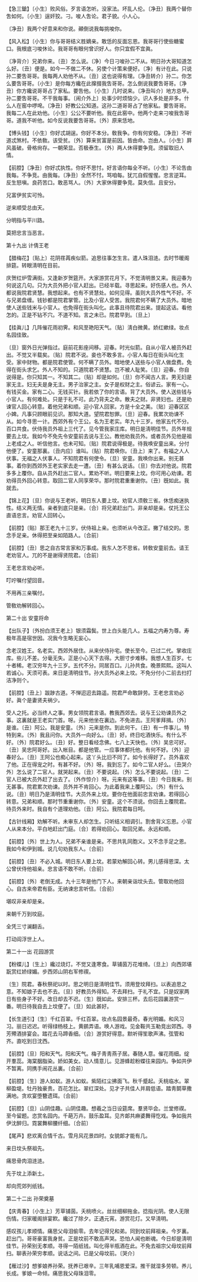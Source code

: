 <!-- { "loadSidebar": true } -->
【急三鎗】〔小生〕败风俗。歹言语怎听。没家法。坏乱人伦。〔净丑〕我两个替你吿如何。〔小生〕逞奸狡。刁。唆人吿论。君子貌。小人心。

〔净丑〕我两个好意来和你说。顚倒说我每挑唆你。 

【风入松】〔小生〕你与哥哥结义胜嫡亲。敢恁的反面忘恩。我哥哥行使些糖蜜口。我根底刁唆休论。我哥哥有眼何曾识好人。你只宜假不宜眞。

〔净背介〕兄弟你来。〔丑〕怎么说。〔净〕今日刁唆孙二不从。明日孙大哥知道怎么好。〔丑〕便是。如今一不做二不休。另使个计策来便好。〔净〕有计在此。只说孙二要吿哥哥。我每两人劝他不从。〔丑〕这也说得有理。〔净丑转介〕孙二。你怎么要吿哥哥。〔小生〕是你每方纔在此撺掇我吿哥哥。怎么倒说我要吿哥哥。〔净丑〕你方纔说哥哥占了家私。要吿他。〔小生〕几时说来。〔净丑叫介〕地方总甲。孙二要吿哥哥。不干我每事。〔闹介外上〕处事少时烦恼少。识人多处是非多。什么人在窑中啰唣。〔净丑〕好教公公知道。这孙二道哥哥占了他家私。要吿哥哥。我每二人在此劝他。〔小生〕公公不要听他。我在此窑中。他两个走来刁唆我吿哥哥。道我不听他。如今反说我要吿哥哥。〔外〕原来恁地。 

【博头钱】〔小生〕你好忒胡逞。你好不本分。敎我争。你有何安稳。〔净丑〕不听道忒煞村。不依敎。该受贫。〔外〕算来贫富是前因。皆由命。岂由人。〔小生〕屛风虽破。骨格尙存。一朝荣显。否极泰生。〔外〕两人休得要争竞。须留取旧人情。

【前腔】〔净丑〕你好忒执性。你好不思忖。好言语你每全不听。〔小生〕不论吿由我每。不争竞。由我每。〔净丑〕全然不忖。骂咱每。犹兀自假惺惺。忠言逆耳。反生怒嗔。良药苦口。敢恶骂人。〔外〕大家休得要争竞。莫失信。且安分。

兄富伊贫实可怜。



逆来顺受总由天。

分明指与平川路。



莫把忠言当恶言。 

第十九出
计倩王老

【腊梅花】〔贴上〕花阴荏苒疾似箭。追思往事怎生言。遣人珠泪涟。去时节暖阁排筵。转眼淸明在目前。

庆贺红炉雪满街。又逢新岁贺筵开。大家游赏花月下。不觉淸明景又来。我迎春为何说这几句。只为大员外把小官人赶出。已经半载。寻思起来。好伤感人也。外人都说我院君贤慧。我想起来。也有不贤慧处。如何见得。虽则大员外性气不好。不与兄弟盘缠。钱钞都是院君掌管。比及小官人受苦。我院君何不瞒了大员外。暗地使人送些钱米与小官人。也免得在街头叫化。此事且待院君出来。提起这话。看他怎的。正是不钻不穴。不道不知。言之未已。院君早到。〔旦上〕 

【挂眞儿】几阵催花雨初霁。和风至艳阳天气。〔贴〕淸白微黄。娇红嫰绿。妆点名园佳致。

〔旦〕窗外日光弹指过。庭前花影座间移。迎春。时光似箭。自从小官人被员外赶出。不觉又半载矣。〔贴〕院君不说。妾也不敢多言。小官人每日在街头叫化生受。家中财物。都是院君使管。何不瞒了员外。暗地使人送些与小官人做盘费。免得在街头求乞。外人不知的。只道院君不贤慧。岂不被人耻笑。〔旦〕迎春。你自说得是。你只知其一。不知其二。〔贴〕却是如何。〔旦〕你不闻古人言。男无妇是家无主。妇无夫是身无主。男子治家之主。女子是权财之主。俗谚云。家有一心。有钱买金。家有二心。无钱买针。我若依了你的言语。背了大员外。使人送些钱与小官人。有何难处。只是于礼不可。此乃背夫之命。散夫之财。非贤妇也。还是劝谏官人回心转意。着他兄弟和顺。迎小官人回家。方是十全之美。〔贴〕迎春区区小婢。凡事只顾眼前见识。那知大道。望院君恕罪。〔旦〕迎春。我累次劝谏不从。如今寻思一计。西郊外有个王公。名为王老实。年九十三岁。他家五代不分。百口共食。伏侍我员外祖上三代了。见今管我家庄库。明日是淸明佳节。员外年规要去上坟。我如今不免先令安童前去说与王公。教他劝我员外。或者员外见他是祖上老成之人。听信他言。也未可知。〔贴〕院君说得极是。待我唤安童出来。分付他便了。安童那裏。〔丑内应〕谁叫。〔贴〕院君唤你。〔丑上〕来了。有福之人人伏事。无福之人伏事人。不知院君有何使令。〔旦〕安童。我唤你出来。别无甚事。着你到西郊外王老实家去走一遭。〔丑〕有甚么说话。〔旦〕你去对他说。院君多多上覆你。自从员外赶出二官人。累劝不听。明日要来上坟。你可用心劝谏。若劝得员外回心转意。取回二官人同享荣华。那时院君重重谢你。〔丑〕旣如此。我就去。 

【锦上花】〔旦〕你说与王老听。明日东人要上坟。劝官人须敎三省。休恁痴迷执性。结义两无情。亲者到底只是亲。〔合〕将兄弟赶出门。非亲却是亲。仗托王公直语忠言。劝官人回转心。

【前腔】〔贴〕那王老九十三岁。伏侍祖上亲。也须听从今改正。撇了结交的。思念手足亲。休得把至亲如陌路人。〔合前〕 

【前腔】〔丑〕思之自古常言家和万事成。我东人怎不思省。转敎安童前去。请王老劝官人。兀的不是谢得贤院君。〔合前〕 

王老忠言劝必听。



叮咛嘱付望回音。

不用再三亲嘱付。



管敎劝解转回心。 

第二十出
安童将命

【出队子】〔外扮白须王老上〕银须霜鬓。世上白头能几人。五福之内寿为尊。寿极年高是宿世因。况我今生略无妄心。

念老汉姓王。名老实。西郊外居住。从来伏侍孙宅。使长至今。已过二代。掌收庄库。些儿不差。分毫无失。正是小心天下去得。大胆寸步难移。我想人生百岁。七十者稀。老汉穷年九十三岁。五代不分。同居百口。儿孙共食。晚景熙熙。这叫人若诚心。天须可表。来日是淸明佳节。孙大员外必来上坟。不免分付小二前去扫打洁净则个。 

【前腔】〔丑上〕跋踄古道。不惮迢迢去路遥。院君严命敢辞劳。王老忠言劝必好。眞个是妻贤夫祸少。

受人之托。必当终人之事。男女领院君言语。教我西郊去。说与王公劝谏员外之事。这裏就是王老实门首。呀。元来他坐在裏边。不免进去。王阿爹拜揖。〔外〕是谁。〔丑〕阿公。我是安童。〔外〕元来是你。到此何干。〔丑〕有一件事儿。特特到来。〔外〕我且问你。大员外一向好么。〔丑〕好。终日吃酒快乐。有什么不好。〔外〕院君好么。〔丑〕好。整日看经念佛。七八上天快也。〔外〕吴忠可好。〔丑〕吴忠阿哥好。出入帐目。都是他管。一应事体都托他。有何不好。〔外〕迎春好么。〔丑〕王阿公也痴心起来。这丫头比旧不同了。如今长得好了。员外喜欢了他。正在得宠之时。有甚不好。〔外〕呀。我到忘了。如今二官人好么。〔丑哭介外〕怎么说了二官人。就哭起来。〔丑〕不要说起。〔外〕怎么不要说起。〔丑〕二官人已被大员外赶了出去了。〔外作惊介〕呀。元来有这等事。〔丑〕今日我来。别无甚事。院君累次劝谏。员外并不肯回心。为此着我来上覆阿公。〔外〕有什么说。〔丑〕明日乃是淸明佳节。大员外来上坟。要你在他面前忠言劝谏。若得回心转意。兄弟和顺。那时节重重谢你。〔外〕安童。这个不须说。你回去上覆院君。待员外来时。我自有个道理劝他。〔丑〕阿公。我院君每日呵。 

【古针线厢】劝解不听。未审东人却怎生。只听结义相调引。割舍背义忘恩。小官人从来本分。平白地赶出门庭。〔合〕若得劝回心。取回兄弟。永远和顺。

【前腔】〔外〕世上为人。兄弟不亲谁是亲。不思共乳同胞义。又不念手足之恩。我如今和伊到城。说几句劝我东人。〔合前〕 

【前腔】〔丑〕不必入城。明日东人要上坟。若蒙劝解回心转。男儿感得恩深。太公曾伏侍他祖亲。忠言语不敢不听。〔合前〕 

【前腔】〔外〕老倒无成。九十三年是他门下人。来朝亲诣坟头去。管取劝他回心。自古来帝君有臣。无纳谏忠言听信。〔合前〕 

堪叹非亲却是亲。



来朝千万到坟庭。

全凭三寸澜翻舌。



打动阎浮世上人。 

第二十一出
花园游赏

【粉蝶儿】〔生上〕纔过烧灯。不觉又逢寒食。草铺茵万花堆绮。〔旦上〕向西郊堪翫赏红娇绿媚。步西郊山阴右军修禊。

〔生〕院君。春秋祭祀以时。思之明日是淸明佳节。须用登坟拜扫。以表追思之意。不知娘子去也不去。〔旦〕好教员外得知。不去拜扫。于礼不宜。只是奴家两日有些身子不好。改日却去不迟。〔生〕旣如此。安排三杯。去后花园裏游赏一番。明日待我自去上坟便了。〔旦〕如此甚好。 

【长生道引】〔生〕千红百翠。千红百翠。妆点名园景最奇。春光明媚。和风习习。丽日迟迟。听得绿杨枝上。黄鹂弄语。唤人游戏。见金鞍共玉勒竞出郊西。寻芳殢酒排宴会。踏花去马蹄香细。〔合〕游赏好得意。默听得笙歌声沸。弦管和齐。直吃到日沈西。

【前腔】〔旦〕阳和天气。阳和天气。梅子靑靑燕子居。春随人意。催花雨细。绽开羣蕊。海棠胭脂染。娇如美女。动人情意儿。见游蜂趁粉蝶往来园内。争如共伊不暂离。同携手闹花丛裏。〔合前〕 

【前腔】〔生〕游人如蚁。游人如蚁。紫陌红尘拂面飞。秋千蹙起。夭桃临水。翠柳盈堤。牡丹独豪贵。百花怎比。翠红深处。见才子共佳人并肩低语。踏靑鬬草撒满地。贪欢宴堕簪遗珥。〔合前〕 

【前腔】〔旦〕山阴佳趣。山阴佳趣。想羲之当日设筵席。羣贤毕会。兰堂修禊。至今留题。恣赏名园内。千葩万卉。鼓乐盈耳。见齐郞共麻婆舞得忔戏。争如我共伊沈醉归。霓裳舞柳腰纤细。〔合前〕 

【尾声】悲欢离合情千古。雪月风花景四时。女貌郞才能有几。

来日坟头祭祖先。



痛思骨肉泪涟涟。

先于坟上添新土。



却向荒郊列纸钱。 

第二十二出
孙荣奠墓

【庆靑春】〔小生上〕芳草铺茵。夭桃喷火。丝丝细柳拖金。捻指光阴。使人无限伤情。归家暖阁排宴飮。纔过了除夕。正遇元宵。游赏花灯。又早淸明。

感叹孩儿孝顺情。痛思父母泪偷零。去年记得兄和弟。同到坟前拜祖亲。今岁裏。赶出门。哥哥豪富我身贫。正是坟前不敢高声哭。恐怕人闻也断魂。今日却是淸明佳节。孙荣别无孝顺。寻得一陌纸钱。叫化得半甁酒在此。不免去祖宗父母坟前拜扫。聊表孙荣穷孝顺。说话之间。已是父母坟前。〔哭介〕 

【雁过沙】想爹娘养孙荣。抚养已艰辛。三年乳哺恩爱深。推干就湿多劳顿。养儿长成。爹娘一命倾。痛思我父母珠泪零。

